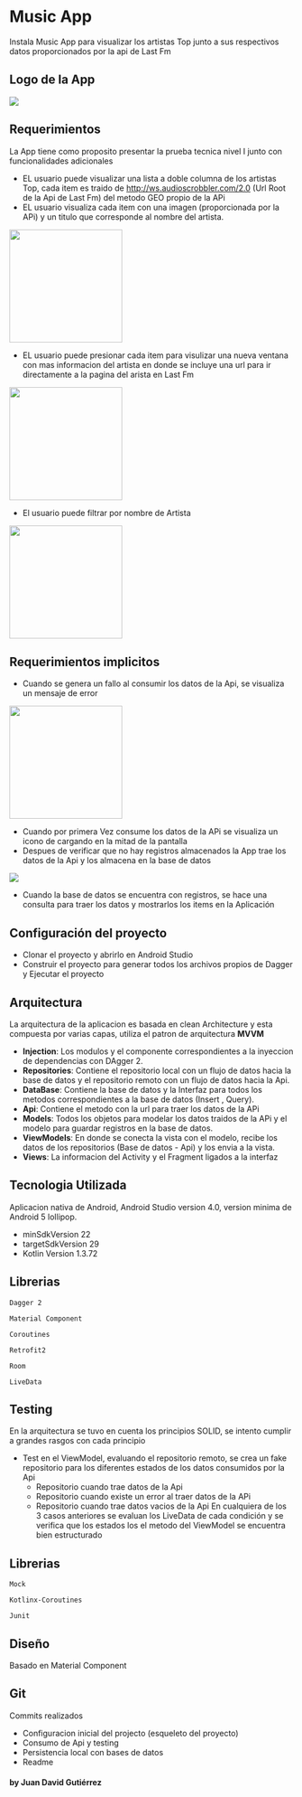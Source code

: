 # Music App

Instala Music App para visualizar los artistas Top junto a sus respectivos datos proporcionados por la api de Last Fm

## Logo de la App
<img src="https://user-images.githubusercontent.com/31577004/91366692-10d49a00-e7ca-11ea-9d0c-53e96c5b3c4c.png" widh="200" />

## Requerimientos
La App tiene como proposito presentar la prueba tecnica nivel I junto con funcionalidades adicionales

* EL usuario puede visualizar una lista a doble columna de los artistas Top, cada item es traido de http://ws.audioscrobbler.com/2.0 (Url Root de la Api de Last Fm) del metodo GEO propio de la APi
* EL usuario visualiza cada item con una imagen (proporcionada por la APi) y un titulo que corresponde al nombre del artista.

<img src="https://user-images.githubusercontent.com/31577004/91378242-931e8780-e7e5-11ea-9eab-29255a9809d0.jpeg" width="200" />

* EL usuario puede presionar cada item para visulizar una nueva ventana con mas informacion del artista en donde se incluye una url para ir directamente a la pagina del arista en Last Fm
<img src="https://user-images.githubusercontent.com/31577004/91367742-e0422f80-e7cc-11ea-8d5d-c4a62b38ec4e.jpeg" width="200" />

* El usuario puede filtrar por nombre de Artista 
<img src="https://user-images.githubusercontent.com/31577004/91378405-f90b0f00-e7e5-11ea-82e2-fddefced3a28.jpeg" width="200" />


## Requerimientos implicitos 
* Cuando se genera un fallo al consumir los datos de la Api, se visualiza un mensaje de error

<img src="https://user-images.githubusercontent.com/31577004/91368268-4085a100-e7ce-11ea-9739-f3eea21248f7.jpeg" width="200" />

* Cuando por primera Vez consume los datos de la APi se visualiza un icono de cargando en la mitad de la pantalla 
* Despues de verificar que no hay registros almacenados la App trae los datos de la Api y los almacena en la base de datos

<img src="https://user-images.githubusercontent.com/31577004/91368506-e76a3d00-e7ce-11ea-86e1-754f728090e7.PNG"/>

* Cuando la base de datos se encuentra con registros, se hace una consulta para traer los datos y mostrarlos los items en la Aplicación

## Configuración del proyecto
* Clonar el proyecto y abrirlo en Android Studio
* Construir el proyecto para generar todos los archivos propios de Dagger y Ejecutar el proyecto

## Arquitectura
La arquitectura de la aplicacion es basada en clean Architecture y esta compuesta por varias capas, utiliza el patron de arquitectura **MVVM** 

* **Injection**: Los modulos y el componente correspondientes a la inyeccion de dependencias con DAgger 2.
* **Repositories**: Contiene el repositorio local con un flujo de datos hacia la  base de datos y el repositorio remoto con un flujo de datos hacia la Api.
* **DataBase**: Contiene la base de datos y la Interfaz para todos los metodos correspondientes a la base de datos (Insert , Query).
* **Api**: Contiene el metodo con la url para traer los datos de la APi
* **Models**: Todos los objetos para modelar los datos traidos de la APi y el modelo para guardar registros en la base de datos.
* **ViewModels**: En donde se conecta la vista con el modelo, recibe los datos de los repositorios (Base de datos - Api) y los envia a la vista.
* **Views**: La informacion del Activity y el Fragment ligados a la interfaz

## Tecnologia Utilizada

Aplicacion nativa de Android, Android Studio version 4.0, version minima de Android 5 lollipop.

* minSdkVersion 22
* targetSdkVersion 29
* Kotlin Version 1.3.72


## Librerias

```
Dagger 2

Material Component

Coroutines

Retrofit2

Room

LiveData

```

## Testing
En la arquitectura se tuvo en cuenta los principios SOLID, se intento cumplir a grandes rasgos con cada principio

* Test en el ViewModel, evaluando el repositorio remoto, se crea un fake repositorio para los diferentes estados de los datos consumidos por la Api
    * Repositorio cuando trae datos de la Api
    * Repositorio cuando existe un error al traer datos de la APi
    * Repositorio cuando trae datos vacios de la Api
En cualquiera de los 3 casos anteriores se evaluan los LiveData de cada condición y se verifica que los estados los el metodo del ViewModel se encuentra bien estructurado

## Librerias


```
Mock

Kotlinx-Coroutines

Junit

```
 
## Diseño 
Basado en Material Component

## Git
Commits realizados 
* Configuracion inicial del projecto (esqueleto del proyecto)
* Consumo de Api y testing
* Persistencia local con bases de datos
* Readme


#### by Juan David Gutiérrez



  
